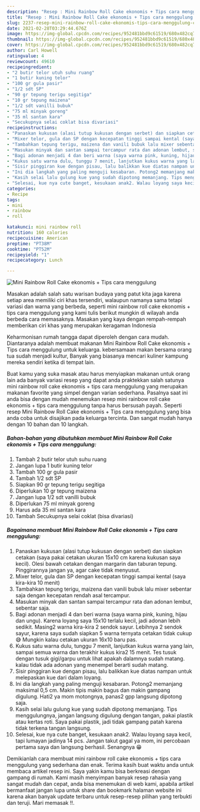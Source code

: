 ```yaml
---
description: "Resep : Mini Rainbow Roll Cake ekonomis + Tips cara menggulung Cepat"
title: "Resep : Mini Rainbow Roll Cake ekonomis + Tips cara menggulung Cepat"
slug: 2237-resep-mini-rainbow-roll-cake-ekonomis-tips-cara-menggulung-cepat
date: 2021-02-28T03:29:44.676Z
image: https://img-global.cpcdn.com/recipes/952481bbd9c61519/680x482cq70/mini-rainbow-roll-cake-ekonomis-tips-cara-menggulung-foto-resep-utama.jpg
thumbnail: https://img-global.cpcdn.com/recipes/952481bbd9c61519/680x482cq70/mini-rainbow-roll-cake-ekonomis-tips-cara-menggulung-foto-resep-utama.jpg
cover: https://img-global.cpcdn.com/recipes/952481bbd9c61519/680x482cq70/mini-rainbow-roll-cake-ekonomis-tips-cara-menggulung-foto-resep-utama.jpg
author: Carl Howell
ratingvalue: 4
reviewcount: 49610
recipeingredient:
- "2 butir telor utuh suhu ruang"
- "1 butir kuning telor"
- "100 gr gula pasir"
- "1/2 sdt SP"
- "90 gr tepung terigu segitiga"
- "10 gr tepung maizena"
- "1/2 sdt vanilli bubuk"
- "75 ml minyak goreng"
- "35 ml santan kara"
- "Secukupnya selai coklat bisa divariasi"
recipeinstructions:
- "Panaskan kukusan (alasi tutup kukusan dengan serbet) dan siapkan cetakan (saya pakai cetakan ukuran 15x10 cm karena kukusan saya kecil). Olesi bawah cetakan dengan margarin dan taburan tepung. Pinggirannya jangan ya, agar cake tidak menyusut."
- "Mixer telor, gula dan SP dengan kecepatan tinggi sampai kental (saya kira-kira 10 menit)"
- "Tambahkan tepung terigu, maizena dan vanili bubuk lalu mixer sebentar saja dengan kecepatan rendah asal tercampur."
- "Masukan minyak dan santan sampai tercampur rata dan adonan lembut, sebentar saja."
- "Bagi adonan menjadi 4 dan beri warna (saya warna pink, kuning, hijau dan ungu). Karena loyang saya 15x10 terlalu kecil, jadi adonan lebih sedikit. Masing2 warna kira-kira 2 sendok sayur. Lebihnya 2 sendok sayur, karena saya sudah siapkan 5 warna ternyata cetakan tidak cukup 😅 Mungkin kalau cetakan ukuran 16x10 baru pas."
- "Kukus satu warna dulu, tunggu 7 menit, lanjutkan kukus warna yang lain, sampai semua warna dan terakhir kukus kira2 15 menit. Tes tusuk dengan tusuk gigi/garpu untuk lihat apakah dalamnya sudah matang. kalau tidak ada adonan yang menempel berarti sudah matang."
- "Sisir pinggiran kue dengan pisau, lalu balikkan kue diatas nampan untuk melepaskan kue dari dalam loyang."
- "Ini dia langkah yang paling menguji kesabaran. Potong2 memanjang maksimal 0,5 cm. Makin tipis makin bagus dan makin gampang digulung. Hati2 ya mom motongnya, panas2 gpp langsung dipotong saja."
- "Kasih selai lalu gulung kue yang sudah dipotong memanjang. Tips menggulungnya, jangan langsung digulung dengan tangan, pakai plastik atau kertas roti. Saya pakai plastik, jadi tidak gampang patah karena tidak terkena tangan langsung."
- "Selesai, kue nya cute banget, kesukaan anak2. Walau loyang saya kecil, tapi lumayan jadinya 14 pcs. Jangan takut gagal ya mom, ini percobaan pertama saya dan langsung berhasil. Senangnya 😁"
categories:
- Recipe
tags:
- mini
- rainbow
- roll

katakunci: mini rainbow roll 
nutrition: 160 calories
recipecuisine: American
preptime: "PT38M"
cooktime: "PT52M"
recipeyield: "1"
recipecategory: Lunch

---
```



![Mini Rainbow Roll Cake ekonomis + Tips cara menggulung](https://img-global.cpcdn.com/recipes/952481bbd9c61519/680x482cq70/mini-rainbow-roll-cake-ekonomis-tips-cara-menggulung-foto-resep-utama.jpg)

Masakan adalah salah satu warisan budaya yang patut kita jaga karena setiap area memiliki ciri khas tersendiri, walaupun namanya sama tetapi variasi dan warna yang berbeda, seperti mini rainbow roll cake ekonomis + tips cara menggulung yang kami tulis berikut mungkin di wilayah anda berbeda cara memasaknya. Masakan yang kaya dengan rempah-rempah memberikan ciri khas yang merupakan keragaman Indonesia



Keharmonisan rumah tangga dapat diperoleh dengan cara mudah. Diantaranya adalah membuat makanan Mini Rainbow Roll Cake ekonomis + Tips cara menggulung untuk keluarga. kebersamaan makan bersama orang tua sudah menjadi kultur, Banyak yang biasanya mencari kuliner kampung mereka sendiri ketika di tempat lain.

Buat kamu yang suka masak atau harus menyiapkan makanan untuk orang lain ada banyak variasi resep yang dapat anda praktekkan salah satunya mini rainbow roll cake ekonomis + tips cara menggulung yang merupakan makanan favorite yang simpel dengan varian sederhana. Pasalnya saat ini anda bisa dengan mudah menemukan resep mini rainbow roll cake ekonomis + tips cara menggulung tanpa harus bersusah payah.
Seperti resep Mini Rainbow Roll Cake ekonomis + Tips cara menggulung yang bisa anda coba untuk disajikan pada keluarga tercinta. Dan sangat mudah hanya dengan 10 bahan dan 10 langkah.


<!--inarticleads1-->

##### Bahan-bahan yang dibutuhkan membuat Mini Rainbow Roll Cake ekonomis + Tips cara menggulung:

1. Tambah 2 butir telor utuh suhu ruang
1. Jangan lupa 1 butir kuning telor
1. Tambah 100 gr gula pasir
1. Tambah 1/2 sdt SP
1. Siapkan 90 gr tepung terigu segitiga
1. Diperlukan 10 gr tepung maizena
1. Jangan lupa 1/2 sdt vanilli bubuk
1. Diperlukan 75 ml minyak goreng
1. Harus ada 35 ml santan kara
1. Tambah Secukupnya selai coklat (bisa divariasi)




<!--inarticleads2-->

##### Bagaimana membuat  Mini Rainbow Roll Cake ekonomis + Tips cara menggulung:

1. Panaskan kukusan (alasi tutup kukusan dengan serbet) dan siapkan cetakan (saya pakai cetakan ukuran 15x10 cm karena kukusan saya kecil). Olesi bawah cetakan dengan margarin dan taburan tepung. Pinggirannya jangan ya, agar cake tidak menyusut.
1. Mixer telor, gula dan SP dengan kecepatan tinggi sampai kental (saya kira-kira 10 menit)
1. Tambahkan tepung terigu, maizena dan vanili bubuk lalu mixer sebentar saja dengan kecepatan rendah asal tercampur.
1. Masukan minyak dan santan sampai tercampur rata dan adonan lembut, sebentar saja.
1. Bagi adonan menjadi 4 dan beri warna (saya warna pink, kuning, hijau dan ungu). Karena loyang saya 15x10 terlalu kecil, jadi adonan lebih sedikit. Masing2 warna kira-kira 2 sendok sayur. Lebihnya 2 sendok sayur, karena saya sudah siapkan 5 warna ternyata cetakan tidak cukup 😅 Mungkin kalau cetakan ukuran 16x10 baru pas.
1. Kukus satu warna dulu, tunggu 7 menit, lanjutkan kukus warna yang lain, sampai semua warna dan terakhir kukus kira2 15 menit. Tes tusuk dengan tusuk gigi/garpu untuk lihat apakah dalamnya sudah matang. kalau tidak ada adonan yang menempel berarti sudah matang.
1. Sisir pinggiran kue dengan pisau, lalu balikkan kue diatas nampan untuk melepaskan kue dari dalam loyang.
1. Ini dia langkah yang paling menguji kesabaran. Potong2 memanjang maksimal 0,5 cm. Makin tipis makin bagus dan makin gampang digulung. Hati2 ya mom motongnya, panas2 gpp langsung dipotong saja.
1. Kasih selai lalu gulung kue yang sudah dipotong memanjang. Tips menggulungnya, jangan langsung digulung dengan tangan, pakai plastik atau kertas roti. Saya pakai plastik, jadi tidak gampang patah karena tidak terkena tangan langsung.
1. Selesai, kue nya cute banget, kesukaan anak2. Walau loyang saya kecil, tapi lumayan jadinya 14 pcs. Jangan takut gagal ya mom, ini percobaan pertama saya dan langsung berhasil. Senangnya 😁




Demikianlah cara membuat mini rainbow roll cake ekonomis + tips cara menggulung yang sederhana dan enak. Terima kasih buat waktu anda untuk membaca artikel resep ini. Saya yakin kamu bisa berkreasi dengan gampang di rumah. Kami masih menyimpan banyak resep rahasia yang sangat mudah dan cepat, anda bisa menemukan di web kami, apabila artikel bermanfaat jangan lupa untuk share dan bookmark halaman website ini karena akan banyak update terbaru untuk resep-resep pilihan yang terbukti dan teruji. Mari memasak !!. 
